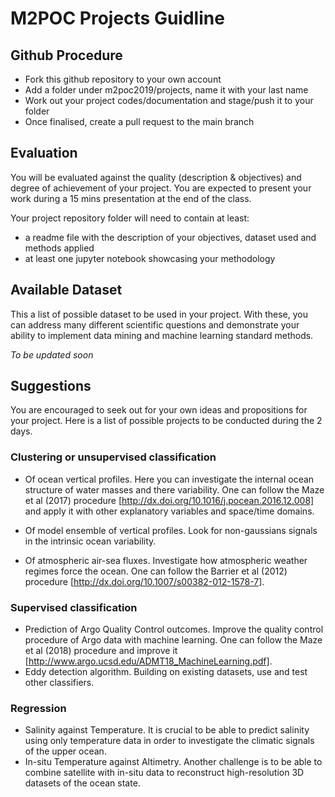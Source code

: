 # M2POC Projects Guidline

## Github Procedure
- Fork this github repository to your own account
- Add a folder under m2poc2019/projects, name it with your last name
- Work out your project codes/documentation and stage/push it to your folder
- Once finalised, create a pull request to the main branch

## Evaluation
You will be evaluated against the quality (description & objectives) and degree of achievement of your project.
You are expected to present your work during a 15 mins presentation at the end of the class.

Your project repository folder will need to contain at least:
- a readme file with the description of your objectives, dataset used and methods applied
- at least one jupyter notebook showcasing your methodology

## Available Dataset

This a list of possible dataset to be used in your project. With these, you can address many different scientific 
questions and demonstrate your ability to implement data mining and machine learning standard methods.

*To be updated soon*

## Suggestions

You are encouraged to seek out for your own ideas and propositions for your project.
Here is a list of possible projects to be conducted during the 2 days. 

### Clustering or unsupervised classification

- Of ocean vertical profiles. Here you can investigate the internal ocean structure of water masses and there variability.
 One can follow the Maze et al (2017) procedure [http://dx.doi.org/10.1016/j.pocean.2016.12.008] and apply it with other explanatory variables and space/time domains.
 
- Of model ensemble of vertical profiles. Look for non-gaussians signals in the intrinsic ocean variability.  

- Of atmospheric air-sea fluxes. Investigate how atmospheric weather regimes force the ocean. One can follow the 
Barrier et al (2012) procedure [http://dx.doi.org/10.1007/s00382-012-1578-7].

### Supervised classification

- Prediction of Argo Quality Control outcomes. Improve the quality control procedure of Argo data with machine learning.
One can follow the Maze et al (2018) procedure and improve it [http://www.argo.ucsd.edu/ADMT18_MachineLearning.pdf].
- Eddy detection algorithm. Building on existing datasets, use and test other classifiers.

### Regression

- Salinity against Temperature. It is crucial to be able to predict salinity using only temperature data in order to investigate the climatic signals of the upper ocean. 
- In-situ Temperature against Altimetry. Another challenge is to be able to combine satellite with in-situ data to reconstruct high-resolution 3D datasets of the ocean state.